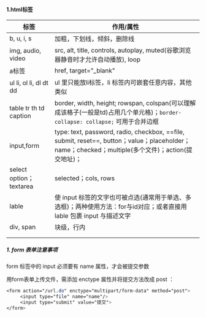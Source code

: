 #### 1.html标签

| 标签                    | 作用/属性                                                    |
| ----------------------- | ------------------------------------------------------------ |
| b, u, i, s              | 加粗，下划线，倾斜，删除线                                   |
| img, audio, video       | src, alt, title, controls, autoplay, muted(谷歌浏览器静音时才允许自动播放), loop |
| a标签                   | href, target="_blank"                                        |
| ul li, ol li, dl dt dd  | ul 里只能放li标签，li 标签内可嵌套任意内容，其他类似         |
| table tr th td caption  | border, width, height; rowspan, colspan(可以理解成该格子(一般是td)占用几个单元格)；`border-collapse: collapse;` 可用于合并边框 |
| input,form              | type: text, password, radio, checkbox, ==file, submit, reset==, button；value；placeholder；name；checked；multiple(多个文件)；action(提交地址)； |
| select option；textarea | selected；cols, rows                                         |
| lable                   | 使 input 标签的文字也可被点选(通常用于单选、多选框)；两种使用方法：for与id对应；或者直接用 lable 包裹 input 与描述文字 |
| div, span               | 块级，行内                                                   |
|                         |                                                              |
|                         |                                                              |



##### 1. form 表单注意事项

form 标签中的 input 必须要有 name 属性，才会被提交参数

用form表单上传文件，需添加 enctype 属性并将提交方法改成 post ：

```css
<form action="/url.do" enctype="multipart/form-data" method="post">
     <input type="file" name="name"/>
     <input type="submit" value="提交">
</form>
```

